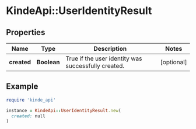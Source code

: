 # KindeApi::UserIdentityResult

## Properties

| Name | Type | Description | Notes |
| ---- | ---- | ----------- | ----- |
| **created** | **Boolean** | True if the user identity was successfully created. | [optional] |

## Example

```ruby
require 'kinde_api'

instance = KindeApi::UserIdentityResult.new(
  created: null
)
```

